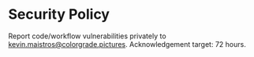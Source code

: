 # Security Policy
Report code/workflow vulnerabilities privately to kevin.maistros@colorgrade.pictures.
Acknowledgement target: 72 hours.
